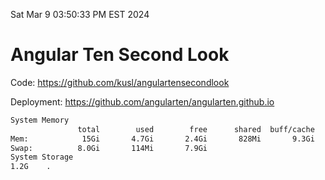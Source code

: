 Sat Mar  9 03:50:33 PM EST 2024

# Angular Ten Second Look

Code: https://github.com/kusl/angulartensecondlook

Deployment: https://github.com/angularten/angularten.github.io

```bash
System Memory
               total        used        free      shared  buff/cache   available
Mem:            15Gi       4.7Gi       2.4Gi       828Mi       9.3Gi        10Gi
Swap:          8.0Gi       114Mi       7.9Gi
System Storage
1.2G	.
```
```bash
